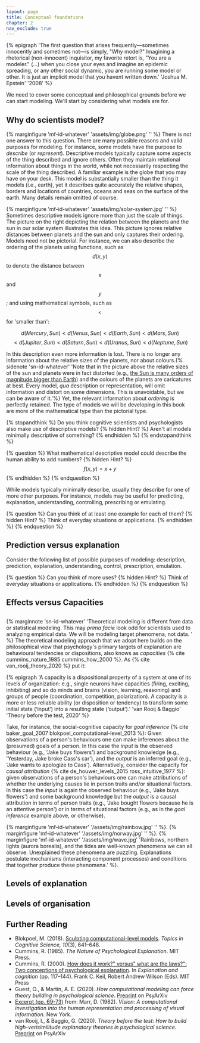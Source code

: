 ```yaml
---
layout: page
title: Conceptual foundations
chapter: 2
nav_exclude: true
---
```


{% epigraph 'The first question that arises frequently—sometimes innocently and sometimes not—is simply, "Why model?" Imagining a rhetorical (non-innocent) inquisitor, my favorite retort is, "You are a modeler."  (...) when you close your eyes and imagine an epidemic spreading, or any other social dynamic, you are running some model or other. It is just an implicit model that you havent written down.' 'Joshua M. Epstein' '2008' %}

We need to cover some conceptual and philosophical grounds before we can start modeling. We'll start by considering what models are for.

## Why do scientists model?

{% marginfigure 'mf-id-whatever' 'assets/img/globe.png' '' %} There is not one answer to this question. There are many possible reasons and valid purposes for modeling. For instance, some models have the purpose to *describe* (or *represent*). Descriptive models typically capture some aspects of the thing described and ignore others. Often they maintain relational information about things in the world, while not necessarily respecting the scale of the thing described. A familiar example is the globe that you may have on your desk. This model is substantially smaller than the thing it models (i.e., earth), yet it describes quite accurately the relative shapes, borders and locations of countries, oceans and seas on the surface of the earth. Many details remain omitted of course.

{% marginfigure 'mf-id-whatever' 'assets/img/solar-system.jpg' '' %}  Sometimes descriptive models ignore more than just the scale of things. The picture on the right depicting the relation between the planets and the sun in our solar system illustrates this idea. This picture ignores relative distances between planets and the sun and only captures their ordering. Models need not be pictorial. For instance, we can also describe the ordering of the planets using functions, such as $$d(x,y)$$ to denote the distance between $$x$$ and $$y$$; and using mathematical symbols, such as $$<$$ for 'smaller than':

$$ d(Mercury, Sun) < d(Venus, Sun) < d(Earth, Sun) < d(Mars, Sun)  $$
$$ <d(Jupiter, Sun) < d(Saturn, Sun) < d(Uranus, Sun) < d(Neptune, Sun) $$

In this description even more information is lost. There is no longer any information about the relative sizes of the planets, nor about colours.{% sidenote 'sn-id-whatever' 'Note that in the picture above the relative sizes of the sun and planets were in fact distorted (e.g., [the Sun is many orders of magnitude bigger than Earth](https://en.wikipedia.org/wiki/Solar_System#/media/File:Planets2013.svg)) and the colours of the planets are caricatures at best. Every model, *qua* description or representation, will omit information and distort on some dimensions. This is unavoidable, but we can be aware of it.'%} Yet, the relevant information about *ordering* is perfectly retained. The type of models we will be developing in this book are more of the mathematical type than the pictorial type.

{% stopandthink %}
Do you think cognitive scientists and psychologists also make use of descriptive models?
{% hidden Hint? %}
Aren't all models minimally descriptive of something?
{% endhidden %}
{% endstopandthink %}

{% question %}
What mathematical descriptive model could describe the human ability to add numbers?
{% hidden Hint? %}
$$f(x,y) = x + y$$
{% endhidden %}
{% endquestion %}

While models typically minimally describe, usually they describe for one of more other purposes. For instance, models may be useful for predicting, explanation, understanding, controlling, prescribing or emulating.

{% question %}
Can you think of at least one example for each of them?
{% hidden Hint? %}
Think of everyday situations or applications.
{% endhidden %}
{% endquestion %}


## Prediction versus explanation

Consider the following list of possible purposes of modeling: description, prediction, explanation, understanding, control, prescription, emulation.

{% question %}
Can you think of more uses?
{% hidden Hint? %}
Think of everyday situations or applications.
{% endhidden %}
{% endquestion %}

## Effects versus Capacities

##  


{% marginnote 'sn-id-whatever' 'Theoretical modeling is different from data or statistical modeling. This may *prima facie* look odd for scientists used to analyzing empirical data. We will be modeling target phenomena, not data. ' %}
The theoretical modeling approach that we adopt here builds on the philosophical view that psychology's primary targets of explanation are behavioural tendencies or dispositions, also knows as *capacities* {% cite cummins_nature_1985 cummins_how_2000 %}. As {% cite van_rooij_theory_2020 %} put it:

{% epigraph 'A capacity is a dispositional property of a system at one of its levels of organization: e.g., single neurons have capacities (firing, exciting, inhibiting) and so do minds and brains (vision, learning, reasoning) and groups of people (coordination, competition, polarization).
    A capacity is a more or less reliable ability (or disposition or tendency) to transform some initial state (‘input’) into a resulting state (‘output’).' 'van Rooij & Baggio' 'Theory before the test, 2020' %}


Take, for instance, the social-cognitive capacity for *goal inference*  {% cite baker_goal_2007 blokpoel_computational-level_2013 %}: Given observations of a person's behaviours one can make inferences about the (presumed) goals of a person. In this case the *input* is the observed behaviour (e.g., 'Jake buys flowers') and background knowledge (e.g., 'Yesterday, Jake broke Cass's car'), and the *output* is an inferred goal (e.g., 'Jake wants to apologize to Cass'). Alternatively, consider the capacity for *causal attribution*  {% cite  de_houwer_levels_2015 ross_intuitive_1977 %}: given observations of a person's behaviours one can make attributions of whether the underlying causes lie in person traits and/or situational factors. In this case the *input* is again the observed behaviour (e.g., 'Jake buys flowers') and some background knowledge but the *output* is a causal attribution in terms of person traits (e.g., 'Jake bought flowers because he is an attentive person') or in terms of situational factors (e.g., as in the *goal inference* example above, or otherwise).

{% marginfigure 'mf-id-whatever' '/assets/img/rainbow.jpg' '' %}.
{% marginfigure 'mf-id-whatever' '/assets/img/norway.jpg' '' %}.
{% marginfigure 'mf-id-whatever' '/assets/img/wave.jpg' 'Rainbows, northern lights (aurora borealis), and the tides are well-known phenomena we can all observe. Unexplained these phenomena are puzzling. Explanations postulate mechanisms (interacting component processes) and conditions that together produce these phenomena.' %}.



## Levels of explanation

## Levels of organisation

## Further Reading

* Blokpoel, M. (2018). [Sculpting computational-level models](https://onlinelibrary.wiley.com/doi/full/10.1111/tops.12282). *Topics in Cognitive Science, 10*(3), 641–648.
* Cummins, R. (1985). *The Nature of Psychological Explanation*. MIT Press.
* Cummins, R. (2000). [How does it work?" versus" what are the laws?": Two conceptions of psychological explanation](https://pdfs.semanticscholar.org/f5b1/b05e8313aee94ccd98e80eab3ec56dbd2c97.pdf). In *Explanation and cognition* (pp. 117–144). Frank C. Keil, Robert Andrew Wilson (Eds). MIT Press
* Guest, O., & Martin, A. E. (2020). *How computational modeling can force theory building in psychological science*. [Preprint](https://doi.org/10.31234/osf.io/rybh9) on PsyArXiv
* [Excerpt (pp. 69-73)](http://ling.umd.edu/~ellenlau/courses/ling646/Marr_1982.pdf) from: Marr, D. (1982). *Vision: A computational investigation into the human representation and processing of visual information.* New York.
* van Rooij, I., & Baggio, G. (2020). *Theory before the test: How to build high-verisimilitude explanatory theories
in psychological science*. [Preprint](https://psyarxiv.com/7qbpr/) on PsyArXiv
